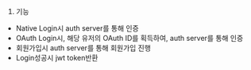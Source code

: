 1. 기능
- Native Login시 auth server를 통해 인증
- OAuth Login시, 해당 유저의 OAuth ID를 획득하여, auth server를 통해 인증 
- 회원가입시 auth server를 통해 회원가입 진행 
- Login성공시 jwt token반환